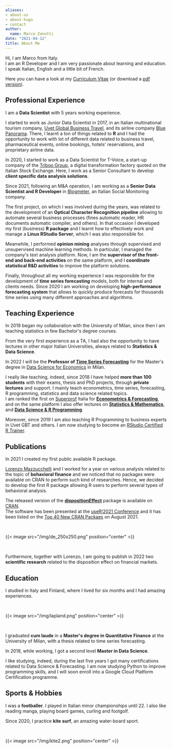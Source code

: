 ```yaml
---
aliases:
- about-us
- about-hugo
- contact
author:
  name: Marco Zanotti
date: "2021-04-12"
title: About Me
---
```


Hi, I am Marco from Italy.  
I am an R Developer and I am very passionate about 
learning and education.  
I speak Italian, English and a little bit of French. 

Here you can have a look at my 
[Curriculum Vitae](https://marcozanotti.github.io/CVitae/cv_resume/cv_en.html) 
(or download a 
[pdf version](https://marcozanotti.github.io/CVitae/cv_resume/cv_en.pdf)).  


## Professional Experience

I am a **Data Scientist** with 5 years working experience.    

I started to work as Junior Data Scientist in 2017, in an Italian multinational
tourism company, 
[Uvet Global Business Travel](https://www.uvetgbt.com/), and its airline
company [Blue Panorama](https://www.blue-panorama.com/it).
There, I learnt a ton of things related to **R** and I had the opportunity to work 
with lot of different data related to business travel, pharmaceutical events,
online bookings, hotels' reservations, and proprietary airline data.  

In 2020, I started to work as a Data Scientist for 
T-Voice, a start-up company of the [Triboo Group](https://triboo.com/), 
a digital transformation factory quoted on the Italian Stock Exchange. 
Here, I work as a Senior Consultant to develop
**client specific data analysis solutions**.

Since 2021, following an M&A operation, I am working as a **Senior Data Scientist
and R Developer** in [Blogmeter](https://www.blogmeter.it/it/home), an Italian 
Social Monitoring company.

The first project, on which I was involved during the years, was related to 
the development of an **Optical Character Recognition pipeline** allowing to 
automate several business processes (fines automatic reader, HR documents 
automatic compiler, and others). In that occasion I developed my first 
(business) **R package** and I learnt how to effectively work and manage a 
**Linux RStudio Server**, which I was also responsible for.  

Meanwhile, I performed **opinion mining** analyses through supervised and unsupervised 
machine learning methods. In particular, I managed the company's text analysis
platform. Now, I am the **supervisor of the front-end and back-end activities** on 
the same platform, and I **coordinate statistical R&D activities** to improve the
platform solutions.  

Finally, throughout all my working experience I was responsible for the development
of **time series forecasting** models, both for internal and clients needs. Since
2020 I am working on developing **high-performance forecasting system** that allows 
to quickly produce forecasts for thousands time series using many different
approaches and algorithms.  


## Teaching Experience

In 2019 began my collaboration with the University of Milan, since then I am 
teaching statistics in few Bachelor's degree courses.  

From the very first experience as a TA, I had also the opportunity to have lectures
in other major Italian Universities, always related to **Statistics & Data Science**.   

In 2022 I will be the **Professor of [Time Series Forecasting]()** for the Master's degree in 
[Data Science for Economics](https://www.unimi.it/it/corsi/corsi-di-laurea/data-science-and-economics-dse) 
in Milan.  

I really like teaching, indeed, since 2018 I have helped **more than 100 students** 
with their exams, thesis and PhD projects, through **private lectures** and support. 
I mainly teach econometrics, time series, forecasting, R programming, statistics and 
data science related topics.  
I am ranked the first on [Superprof](https://www.superprof.it/) Italia for 
**[Econometrics & Forecasting](https://www.superprof.it/lezioni-econometria-time-series-forecasting-gretl-piu-anni-esperienza-analisi-dati-laureato-magistrale.html)**, and on the same platform I also offer lectures on
**[Statistics & Mathematics](https://www.superprof.it/lezioni-matematica-statistica-piu-anni-esperienza-analisi-dati-laureato-magistrale-finanza-quantitativa.html)**, and 
**[Data Science & R Programming](https://www.superprof.it/lezioni-data-science-machine-learning-programmazione-piu-anni-esperienza-analisi-dati-laureato-magistrale.html)**.   

Moreover, since 2019 I am also teaching R Programming to business experts in 
Uvet GBT and others.
I am now studying to become an 
[RStudio Certified R Trainer](https://education.rstudio.com/trainers/).  


## Publications

In 2021 I created my first public available R package.  

[Lorenzo Mazzucchelli](https://www.linkedin.com/in/lorenzo-mazzucchelli-72a661122/) 
and I worked for a year on various analysis related to the topic of 
**behavioral finance** and we noticed that no packages were available
on CRAN to perform such kind of researches. Hence, we decided to develop the 
first R package allowing R users to perform several types of behavioral analysis.  

The released version of the **[dispositionEffect](https://marcozanotti.github.io/dispositionEffect)** 
package is available on [CRAN](https://CRAN.R-project.org/package=dispositionEffect).  
The software has been presented at the [useR!2021 Conference](https://user2021.r-project.org/) 
and it has been listed on the 
[Top 40 New CRAN Packaes](https://rviews.rstudio.com/2021/09/27/august-2021-top-40-new-cran-packages/)
on August 2021.  

&nbsp;  

{{< image src="/img/de_250x250.png" position="center" >}}

&nbsp;  

Furthermore, together with Lorenzo, I am going to publish in 2022 two **scientific research**
related to the disposition effect on financial markets.  

## Education

I studied in Italy and Finland, where I lived for six months and I had amazing 
experiences.  

&nbsp;  

{{< image src="/img/lapland.png" position="center" >}}

&nbsp;  

I graduated **cum laude** in a **Master's degree in Quantitative Finance** at
the University of Milan, with a thesis related to time series forecasting.  

In 2018, while working, I got a second level **Master in Data Science**.    

I like studying, indeed, during the last five years I got many certifications
related to Data Science & Forecasting. 
I am now studying Python to improve programming skills, and I will soon enroll 
into a Google Cloud Platform Certification programme.


## Sports & Hobbies

I was a **footballer**. I played in Italian minor championships until 22. I also 
like reading manga, playing board games, curling and footgolf.  

Since 2020, I practice **kite surf**, an amazing water-board sport.

&nbsp;  

{{< image src="/img/kite2.png" position="center" >}}
